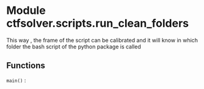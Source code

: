 Module ctfsolver.scripts.run_clean_folders
==========================================
This way , the frame of the script can be calibrated and it will know in which folder
the bash script of the python package is called

Functions
---------

`main()`
:
